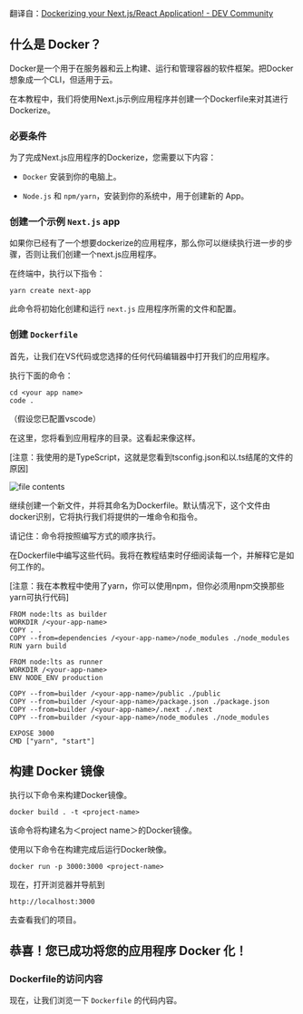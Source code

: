 翻译自：[Dockerizing your Next.js/React Application! - DEV Community](https://dev.to/kaflenitish/dockerizing-your-nextjsreact-application-42ob)

## 什么是 Docker？

Docker是一个用于在服务器和云上构建、运行和管理容器的软件框架。把Docker想象成一个CLI，但适用于云。

在本教程中，我们将使用Next.js示例应用程序并创建一个Dockerfile来对其进行Dockerize。

### 必要条件

为了完成Next.js应用程序的Dockerize，您需要以下内容：

- `Docker` 安装到你的电脑上。

- `Node.js` 和 `npm/yarn`，安装到你的系统中，用于创建新的 App。

### 创建一个示例 `Next.js` app

如果你已经有了一个想要dockerize的应用程序，那么你可以继续执行进一步的步骤，否则让我们创建一个next.js应用程序。

在终端中，执行以下指令：

```
yarn create next-app 
```

此命令将初始化创建和运行 `next.js` 应用程序所需的文件和配置。

### 创建 `Dockerfile`

首先，让我们在VS代码或您选择的任何代码编辑器中打开我们的应用程序。

执行下面的命令：

```
cd <your app name>
code .
```

（假设您已配置vscode）

在这里，您将看到应用程序的目录。这看起来像这样。



[注意：我使用的是TypeScript，这就是您看到tsconfig.json和以.ts结尾的文件的原因]



![file contents](https://res.cloudinary.com/practicaldev/image/fetch/s--EH1dDAQq--/c_limit%2Cf_auto%2Cfl_progressive%2Cq_auto%2Cw_800/https://dev-to-uploads.s3.amazonaws.com/uploads/articles/pt1050neh8694gdzl9on.png)



继续创建一个新文件，并将其命名为Dockerfile。默认情况下，这个文件由docker识别，它将执行我们将提供的一堆命令和指令。



请记住：命令将按照编写方式的顺序执行。



在Dockerfile中编写这些代码。我将在教程结束时仔细阅读每一个，并解释它是如何工作的。



[注意：我在本教程中使用了yarn，你可以使用npm，但你必须用npm交换那些yarn可执行代码]



```
FROM node:lts as builder
WORKDIR /<your-app-name>
COPY . .
COPY --from=dependencies /<your-app-name>/node_modules ./node_modules
RUN yarn build

FROM node:lts as runner
WORKDIR /<your-app-name>
ENV NODE_ENV production

COPY --from=builder /<your-app-name>/public ./public
COPY --from=builder /<your-app-name>/package.json ./package.json
COPY --from=builder /<your-app-name>/.next ./.next
COPY --from=builder /<your-app-name>/node_modules ./node_modules

EXPOSE 3000
CMD ["yarn", "start"]
```



## 构建 Docker 镜像



执行以下命令来构建Docker镜像。



```
docker build . -t <project-name>
```

该命令将构建名为＜project name＞的Docker镜像。



使用以下命令在构建完成后运行Docker映像。



```
docker run -p 3000:3000 <project-name>
```



现在，打开浏览器并导航到



```
http://localhost:3000 
```



去查看我们的项目。



## 恭喜！您已成功将您的应用程序 Docker 化！



### Dockerfile的访问内容



现在，让我们浏览一下 `Dockerfile` 的代码内容。






